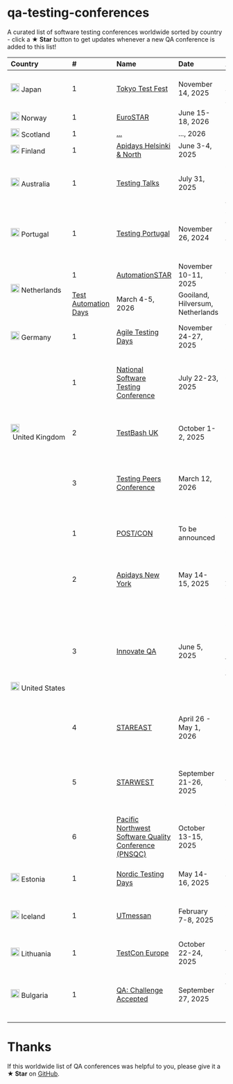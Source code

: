 # qa-testing-conferences

A curated list of software testing conferences worldwide sorted by country - click a **★ Star** button to get updates whenever a new QA conference is added to this list!

<table>
    <thead>
        <tr>
            <th align="left">Country</th>
            <th align="left">#</th>
            <th align="left">Name</th>
            <th align="left">Date</th>
            <th align="left">Address</th>
        </tr>
    </thead>
    <tbody>
        <tr>
            <td><img src="https://cdnjs.cloudflare.com/ajax/libs/flag-icon-css/3.1.0/flags/1x1/jp.svg" width="20px" height="20px"/>&nbsp;Japan</td>
            <td>1</td>
            <td><a href="https://tokyotestfest.com/" target="_blank">Tokyo Test Fest</a></td>
            <td>November 14, 2025</td>
            <td>Osaki Bright Core Hall, Tokyo, Japan</td>
        </tr>
        <tr>
            <td><img src="https://cdnjs.cloudflare.com/ajax/libs/flag-icon-css/3.1.0/flags/1x1/no.svg" width="20px" height="20px"/>&nbsp;Norway</td>
            <td>1</td>
            <td><a href="https://conference.eurostarsoftwaretesting.com/" target="_blank">EuroSTAR</a></td>
            <td>June 15-18, 2026</td>
            <td>Oslo, Norway</td>
        </tr>
        <tr>
            <td><img src="https://cdnjs.cloudflare.com/ajax/libs/flag-icon-css/3.1.0/flags/1x1/gb-sct.svg" width="20px" height="20px"/>&nbsp;Scotland</td>
            <td>1</td>
            <td><a href="" target="_blank">...</a></td>
            <td>..., 2026</td>
            <td>..., Scotland</td>
        </tr>
        <tr>
            <td><img src="https://cdnjs.cloudflare.com/ajax/libs/flag-icon-css/3.1.0/flags/1x1/fi.svg" width="20px" height="20px"/>&nbsp;Finland</td>
            <td>1</td>
            <td><a href="https://www.apidays.global/helsinki_and_north/" target="_blank">Apidays Helsinki & North</a></td>
            <td>June 3-4, 2025</td>
            <td>Helsinki, Finland</td>
        </tr>
        <tr>
            <td><img src="https://cdnjs.cloudflare.com/ajax/libs/flag-icon-css/3.1.0/flags/1x1/au.svg" width="20px" height="20px"/>&nbsp;Australia</td>
            <td>1</td>
            <td><a href="https://www.testingtalks.com.au/" target="_blank">Testing Talks</a></td>
            <td>July 31, 2025</td>
            <td>Sydney Masonic Centre, Sydney, Australia</td>
        </tr>
        <tr>
            <td><img src="https://cdnjs.cloudflare.com/ajax/libs/flag-icon-css/3.1.0/flags/1x1/pt.svg" width="20px" height="20px"/>&nbsp;Portugal</td>
            <td>1</td>
            <td><a href="https://testingportugal.pstqb.pt/en/" target="_blank">Testing Portugal</a></td>
            <td>November 26, 2024</td>
            <td>417 Avenida Duque de Ávila, Lisboa, Portugal</td>
        </tr>
        <tr>
            <td rowspan="2"><img src="https://cdnjs.cloudflare.com/ajax/libs/flag-icon-css/3.1.0/flags/1x1/nl.svg" width="20px" height="20px"/>&nbsp;Netherlands</td>
            <td>1</td>
            <td><a href="https://automation.eurostarsoftwaretesting.com/" target="_blank">AutomationSTAR</a></td>
            <td>November 10-11, 2025</td>
            <td>Amsterdam, Netherlands</td>
        </tr>
        <tr>
            <td><a href="https://www.testautomationdays.com/" target="_blank">Test Automation Days</a></td>
            <td>March 4-5, 2026</td>
            <td>Gooiland, Hilversum, Netherlands</td>
        </tr>
        <tr>
            <td><img src="https://cdnjs.cloudflare.com/ajax/libs/flag-icon-css/3.1.0/flags/1x1/de.svg" width="20px" height="20px"/>&nbsp;Germany</td>
            <td>1</td>
            <td><a href="https://agiletestingdays.com/" target="_blank">Agile Testing Days</a></td>
            <td>November 24-27, 2025</td>
            <td>Jägerallee 20, Potsdam, Germany</td>
        </tr>
        <tr>
            <td rowspan="3"><img src="https://cdnjs.cloudflare.com/ajax/libs/flag-icon-css/3.1.0/flags/1x1/gb.svg" width="20px" height="20px"/>&nbsp;United&nbsp;Kingdom</td>
            <td>1</td>
            <td><a href="https://nationalsoftwaretestingconference.co.uk/" target="_blank">National Software Testing Conference</a></td>
            <td>July 22-23, 2025</td>
            <td>61-65 Great Queen St, London, United Kingdom</td>
        </tr>
        <tr>
            <td>2</td>
            <td><a href="https://www.ministryoftesting.com/events/testbash-brighton-2025" target="_blank">TestBash UK</a></td>
            <td>October 1-2, 2025</td>
            <td>Brighton Dome, Brighton, United Kingdom</td>
        </tr>
        <tr>
            <td>3</td>
            <td><a href="https://testingpeerscon.com/" target="_blank">Testing Peers Conference</a></td>
            <td>March 12, 2026</td>
            <td>Easter Park Lenton Lane, Nottingham, United Kingdom</td>
        </tr>
        <tr>
            <td rowspan="6"><img src="https://cdnjs.cloudflare.com/ajax/libs/flag-icon-css/3.1.0/flags/1x1/us.svg" width="20px" height="20px"/>&nbsp;United&nbsp;States</td>
            <td>1</td>
            <td><a href="https://www.postman.com/postcon/" target="_blank">POST/CON</a></td>
            <td>To be announced</td>
            <td>San Francisco, California, United States</td>
        </tr>
        <tr>
            <td>2</td>
            <td><a href="https://www.apidays.global/new-york/" target="_blank">Apidays New York</a></td>
            <td>May 14-15, 2025</td>
            <td>360 Madison Ave, New York, United States</td>
        </tr>
        <tr>
            <td>3</td>
            <td><a href="https://innovateqaevents.com/" target="_blank">Innovate QA</a></td>
            <td>June 5, 2025</td>
            <td>1800 Northwest Gilman Boulevard, Issaquah (15 miles from central Seattle), Washington, United States</td>
        </tr>
        <tr>
            <td>4</td>
            <td><a href="https://stareast.techwell.com/" target="_blank">STAREAST</a></td>
            <td>April 26 - May 1, 2026</td>
            <td>9840 International Dr, Orlando, Florida, United States</td>
        </tr>
        <tr>
            <td>5</td>
            <td><a href="https://starwest.techwell.com/" target="_blank">STARWEST</a></td>
            <td>September 21-26, 2025</td>
            <td>1150 West Magic Way, Anaheim, California, United States</td>
        </tr>
        <tr>
            <td>6</td>
            <td><a href="https://pnsqc.org/" target="_blank">Pacific Northwest Software Quality Conference (PNSQC)</a></td>
            <td>October 13-15, 2025</td>
            <td>University Place Hotel, Portland, Oregon, United States</td>
        </tr>
        <tr>
            <td><img src="https://cdnjs.cloudflare.com/ajax/libs/flag-icon-css/3.1.0/flags/1x1/ee.svg" width="20px" height="20px"/>&nbsp;Estonia</td>
            <td>1</td>
            <td><a href="https://nordictestingdays.eu/" target="_blank">Nordic Testing Days</a></td>
            <td>May 14-16, 2025</td>
            <td>Kursi 3, Tallinn, Estonia</td>
        </tr>
        <tr>
            <td><img src="https://cdnjs.cloudflare.com/ajax/libs/flag-icon-css/3.1.0/flags/1x1/is.svg" width="20px" height="20px"/>&nbsp;Iceland</td>
            <td>1</td>
            <td><a href="https://www.utmessan.is/english" target="_blank">UTmessan</a></td>
            <td>February 7-8, 2025</td>
            <td>HARPA Conference Centre, Reykjavík, Iceland</td>
        </tr>
        <tr>
            <td><img src="https://cdnjs.cloudflare.com/ajax/libs/flag-icon-css/3.1.0/flags/1x1/lt.svg" width="20px" height="20px"/>&nbsp;Lithuania</td>
            <td>1</td>
            <td><a href="https://testcon.lt/" target="_blank">TestCon Europe</a></td>
            <td>October 22-24, 2025</td>
            <td>Multikino, Vilnius, Lithuania</td>
        </tr>
        <tr>
            <td><img src="https://cdnjs.cloudflare.com/ajax/libs/flag-icon-css/3.1.0/flags/1x1/bg.svg" width="20px" height="20px"/>&nbsp;Bulgaria</td>
            <td>1</td>
            <td><a href="https://qachallengeaccepted.com/" target="_blank">QA: Challenge Accepted</a></td>
            <td>September 27, 2025</td>
            <td>John Atanasoff Forum, Sofia Tech Park, Sofia, Bulgaria</td>
        </tr>
    </tbody>
</table>

# Thanks
If this worldwide list of QA conferences was helpful to you, please give it a **★ Star** on [GitHub](https://github.com/Marketionist/qa-testing-conferences).
